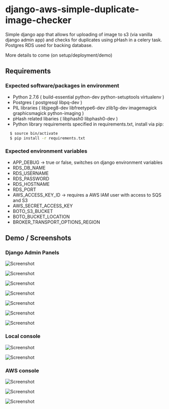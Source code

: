 # django-aws-simple-duplicate-image-checker

Simple django app that allows for uploading of image to s3 (via vanilla django admin app) and checks for duplicates using pHash in a celery task. Postgres RDS used for backing database.

More details to come (on setup/deployment/demo)

## Requirements
### Expected software/packages in environment
* Python 2.7.6 ( build-essential python-dev python-setuptools virtualenv )
* Postgres ( postgresql libpq-dev )
* PIL libraries ( libjpeg8-dev libfreetype6-dev zlib1g-dev imagemagick graphicsmagick python-imaging )
* pHash related libaries ( libphash0 libphash0-dev )
* Python library requirements specified in requirements.txt, install via pip:
```sh
  $ source bin/activate
  $ pip install -r requirements.txt
```

### Expected environment variables
* APP_DEBUG -> true or false, switches on django environment variables
* RDS_DB_NAME
* RDS_USERNAME
* RDS_PASSWORD
* RDS_HOSTNAME
* RDS_PORT
* AWS_ACCESS_KEY_ID -> requires a AWS IAM user with access to SQS and S3
* AWS_SECRET_ACCESS_KEY
* BOTO_S3_BUCKET
* BOTO_BUCKET_LOCATION
* BROKER_TRANSPORT_OPTIONS_REGION

## Demo / Screenshots
### Django Admin Panels

![Screenshot](https://github.com/kevd1337/django-aws-simple-duplicate-image-checker/blob/master/demo-screenshots/admin1.png)

![Screenshot](https://github.com/kevd1337/django-aws-simple-duplicate-image-checker/blob/master/demo-screenshots/admin2.png)

![Screenshot](https://github.com/kevd1337/django-aws-simple-duplicate-image-checker/blob/master/demo-screenshots/admin3.png)

![Screenshot](https://github.com/kevd1337/django-aws-simple-duplicate-image-checker/blob/master/demo-screenshots/admin4.png)

![Screenshot](https://github.com/kevd1337/django-aws-simple-duplicate-image-checker/blob/master/demo-screenshots/admin5.png)

![Screenshot](https://github.com/kevd1337/django-aws-simple-duplicate-image-checker/blob/master/demo-screenshots/aws-s3-storage.png)

![Screenshot](https://github.com/kevd1337/django-aws-simple-duplicate-image-checker/blob/master/demo-screenshots/admin4.png)

### Local console

![Screenshot](https://github.com/kevd1337/django-aws-simple-duplicate-image-checker/blob/master/demo-screenshots/console1.png)

![Screenshot](https://github.com/kevd1337/django-aws-simple-duplicate-image-checker/blob/master/demo-screenshots/console2.png)

### AWS console

![Screenshot](https://github.com/kevd1337/django-aws-simple-duplicate-image-checker/blob/master/demo-screenshots/aws-s3.png)

![Screenshot](https://github.com/kevd1337/django-aws-simple-duplicate-image-checker/blob/master/demo-screenshots/aws-rds.png)

![Screenshot](https://github.com/kevd1337/django-aws-simple-duplicate-image-checker/blob/master/demo-screenshots/aws-sqs.png)

